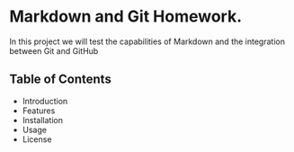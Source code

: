 # Markdown and Git Homework.

In this project we will test the capabilities of Markdown and the integration between Git and GitHub

## Table of Contents

- Introduction
- Features
- Installation
- Usage
- License
